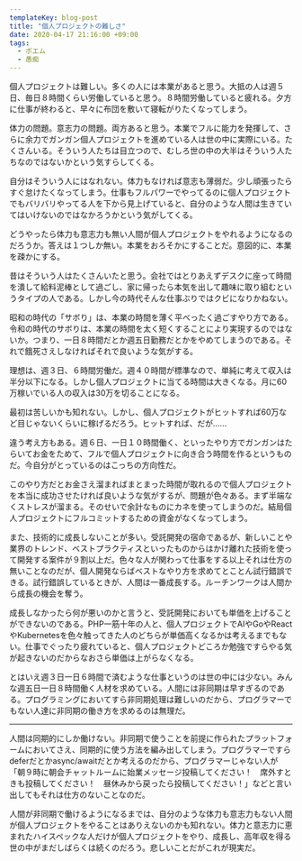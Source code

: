 ```yaml
---
templateKey: blog-post
title: "個人プロジェクトの難しさ"
date: 2020-04-17 21:16:00 +09:00
tags:
  - ポエム
  - 愚痴
---
```


個人プロジェクトは難しい。多くの人には本業があると思う。大抵の人は週５日、毎日８時間くらい労働していると思う。８時間労働していると疲れる。夕方に仕事が終わると、早々に布団を敷いて寝転がりたくなってしまう。

体力の問題。意志力の問題。両方あると思う。本業でフルに能力を発揮して、さらに余力でガンガン個人プロジェクトを進めている人は世の中に実際にいる。たくさんいる。そういう人たちは目立つので、むしろ世の中の大半はそういう人たちなのではないかという気すらしてくる。

自分はそういう人にはなれない。体力もなければ意志も薄弱だ。少し頑張ったらすぐ怠けたくなってしまう。仕事もフルパワーでやってるのに個人プロジェクトでもバリバリやってる人を下から見上げていると、自分のような人間は生きていてはいけないのではなかろうかという気がしてくる。

どうやったら体力も意志力も無い人間が個人プロジェクトをやれるようになるのだろうか。答えは１つしか無い。本業をおろそかにすることだ。意図的に、本業を疎かにする。

昔はそういう人はたくさんいたと思う。会社ではとりあえずデスクに座って時間を潰して給料泥棒として過ごし、家に帰ったら本気を出して趣味に取り組むというタイプの人である。しかし今の時代そんな仕事ぶりではクビになりかねない。

昭和の時代の「サボり」は、本業の時間を薄く平べったく過ごすやり方である。令和の時代のサボりは、本業の時間を太く短くすることにより実現するのではないか。つまり、一日８時間だとか週五日勤務だとかをやめてしまうのである。それで餓死さえしなければそれで良いような気がする。

理想は、週３日、６時間労働だ。週４０時間が標準なので、単純に考えて収入は半分以下になる。しかし個人プロジェクトに当てる時間は大きくなる。月に60万稼いでいる人の収入は30万を切ることになる。

最初は苦しいかも知れない。しかし、個人プロジェクトがヒットすれば60万など目じゃないくらいに稼げるだろう。ヒットすれば、だが……

違う考え方もある。週６日、一日１０時間働く、といったやり方でガンガンはたらいてお金をためて、フルで個人プロジェクトに向き合う時間を作るというものだ。今自分がとっているのはこっちの方向性だ。

このやり方だとお金さえ溜まればまとまった時間が取れるので個人プロジェクトを本当に成功させたければ良いような気がするが、問題が色々ある。まず半端なくストレスが溜まる。そのせいで余計なものにカネを使ってしまうのだ。結局個人プロジェクトにフルコミットするための資金がなくなってしまう。

また、技術的に成長しないことが多い。受託開発の宿命であるが、新しいことや業界のトレンド、ベストプラクティスといったものからはかけ離れた技術を使って開発する案件が９割以上だ。色々な人が関わって仕事をする以上それは仕方の無いことなのだが、個人開発ならばベストなやり方を求めてとことん試行錯誤できる。試行錯誤しているときが、人間は一番成長する。ルーチンワークは人間から成長の機会を奪う。

成長しなかったら何が悪いのかと言うと、受託開発においても単価を上げることができないのである。PHP一筋十年の人と、個人プロジェクトでAIやGoやReactやKubernetesを色々触ってきた人のどちらが単価高くなるかは考えるまでもない。仕事でぐったり疲れていると、個人プロジェクトどころか勉強ですらやる気が起きないのだからなおさら単価は上がらなくなる。

とはいえ週３日一日６時間で済むような仕事というのは世の中には少ない。みんな週五日一日８時間働く人材を求めている。人間には非同期は早すぎるのである。プログラミングにおいてすら非同期処理は難しいのだから、プログラマーでもない人達に非同期の働き方を求めるのは無理だ。

---

人間は同期的にしか働けない。非同期で使うことを前提に作られたプラットフォームにおいてさえ、同期的に使う方法を編み出してしまう。プログラマーですらdeferだとかasync/awaitだとか考えるのだから、プログラマーじゃない人が「朝９時に朝会チャットルームに始業メッセージ投稿してください！　席外すときも投稿してください！　昼休みから戻ったら投稿してください！」などと言い出してもそれは仕方のないことなのだ。

人間が非同期で働けるようになるまでは、自分のような体力も意志力もない人間が個人プロジェクトをやることはありえないのかも知れない。体力と意志力に恵まれたハイスペックな人だけが個人プロジェクトをやり、成長し、高年収を得る世の中がまだしばらくは続くのだろう。悲しいことだがこれが現実だ。
